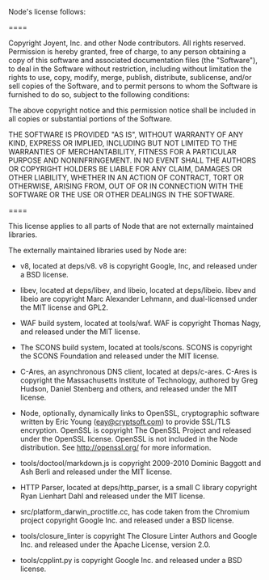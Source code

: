 Node's license follows:

====

Copyright Joyent, Inc. and other Node contributors. All rights reserved.
Permission is hereby granted, free of charge, to any person obtaining a copy
of this software and associated documentation files (the "Software"), to
deal in the Software without restriction, including without limitation the
rights to use, copy, modify, merge, publish, distribute, sublicense, and/or
sell copies of the Software, and to permit persons to whom the Software is
furnished to do so, subject to the following conditions:

The above copyright notice and this permission notice shall be included in
all copies or substantial portions of the Software.

THE SOFTWARE IS PROVIDED "AS IS", WITHOUT WARRANTY OF ANY KIND, EXPRESS OR
IMPLIED, INCLUDING BUT NOT LIMITED TO THE WARRANTIES OF MERCHANTABILITY,
FITNESS FOR A PARTICULAR PURPOSE AND NONINFRINGEMENT. IN NO EVENT SHALL THE
AUTHORS OR COPYRIGHT HOLDERS BE LIABLE FOR ANY CLAIM, DAMAGES OR OTHER
LIABILITY, WHETHER IN AN ACTION OF CONTRACT, TORT OR OTHERWISE, ARISING
FROM, OUT OF OR IN CONNECTION WITH THE SOFTWARE OR THE USE OR OTHER DEALINGS
IN THE SOFTWARE.

====

This license applies to all parts of Node that are not externally
maintained libraries.

The externally maintained libraries used by Node are:

  - v8, located at deps/v8. v8 is copyright Google, Inc, and released
    under a BSD license.

  - libev, located at deps/libev, and libeio, located at deps/libeio. libev
    and libeio are copyright Marc Alexander Lehmann, and dual-licensed
    under the MIT license and GPL2.

  - WAF build system, located at tools/waf. WAF is copyright Thomas Nagy,
    and released under the MIT license.

  - The SCONS build system, located at tools/scons. SCONS is copyright
    the SCONS Foundation and released under the MIT license.

  - C-Ares, an asynchronous DNS client, located at deps/c-ares. C-Ares is
    copyright the Massachusetts Institute of Technology, authored by
    Greg Hudson, Daniel Stenberg and others, and released under the MIT
    license.

  - Node, optionally, dynamically links to OpenSSL, cryptographic software
    written by Eric Young (eay@cryptsoft.com) to provide SSL/TLS encryption.
    OpenSSL is copyright The OpenSSL Project and released under the OpenSSL
    license. OpenSSL is not included in the Node distribution.
    See http://openssl.org/ for more information.

  - tools/doctool/markdown.js is copyright 2009-2010 Dominic Baggott and Ash
    Berli and released under the MIT license.

  - HTTP Parser, located at deps/http_parser, is a small C library
    copyright Ryan Lienhart Dahl and released under the MIT license.

  - src/platform_darwin_proctitle.cc, has code taken from the Chromium
    project copyright Google Inc. and released under a BSD license.

  - tools/closure_linter is copyright The Closure Linter Authors and
    Google Inc. and released under the Apache License, version 2.0.

  - tools/cpplint.py is copyright Google Inc. and released under a
    BSD license.